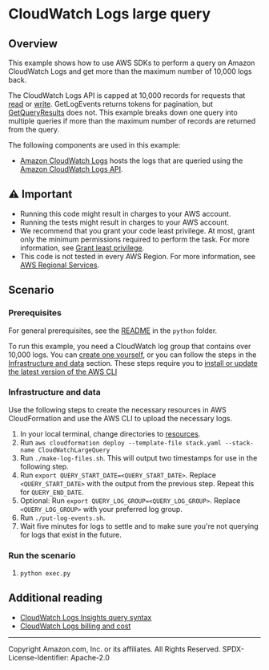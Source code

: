 # CloudWatch Logs large query

## Overview

This example shows how to use AWS SDKs to perform a query on Amazon CloudWatch Logs and get more than the maximum number of 10,000 logs back.

The CloudWatch Logs API is capped at 10,000 records for requests that [read](https://docs.aws.amazon.com/AmazonCloudWatchLogs/latest/APIReference/API_GetLogEvents.html) or [write](https://docs.aws.amazon.com/AmazonCloudWatchLogs/latest/APIReference/API_PutLogEvents.html). GetLogEvents returns tokens for pagination, but [GetQueryResults](https://docs.aws.amazon.com/AmazonCloudWatchLogs/latest/APIReference/API_GetQueryResults.html) does not. This example breaks down one query into multiple queries if more than the maximum number of records are returned from the query.

The following components are used in this example:

- [Amazon CloudWatch Logs](https://docs.aws.amazon.com/AmazonCloudWatch/latest/logs/WhatIsCloudWatchLogs.html) hosts the logs that are queried using the [Amazon CloudWatch Logs API](https://docs.aws.amazon.com/AmazonCloudWatchLogs/latest/APIReference/Welcome.html).

## ⚠ Important

- Running this code might result in charges to your AWS account.
- Running the tests might result in charges to your AWS account.
- We recommend that you grant your code least privilege. At most, grant only the minimum permissions required to perform the task. For more information, see [Grant least privilege](https://docs.aws.amazon.com/IAM/latest/UserGuide/best-practices.html#grant-least-privilege).
- This code is not tested in every AWS Region. For more information, see [AWS Regional Services](https://aws.amazon.com/about-aws/global-infrastructure/regional-product-services).

## Scenario

### Prerequisites

For general prerequisites, see the [README](../../../../README.md) in the `python` folder.

To run this example, you need a CloudWatch log group that contains over 10,000 logs. You can [create one yourself](https://docs.aws.amazon.com/AmazonCloudWatch/latest/logs/Working-with-log-groups-and-streams.html), or you can follow the steps in the [Infrastructure and data](#infrastructure-and-data) section. These steps require you to [install or update the latest version of the AWS CLI](https://docs.aws.amazon.com/cli/latest/userguide/getting-started-install.html)

### Infrastructure and data

Use the following steps to create the necessary resources in AWS CloudFormation and use the AWS CLI to upload the necessary logs.

1. In your local terminal, change directories to [resources](../../../../../scenarios/features/cloudwatch_logs_large_query/resources/).
1. Run `aws cloudformation deploy --template-file stack.yaml --stack-name CloudWatchLargeQuery`
1. Run `./make-log-files.sh`. This will output two timestamps for use in the following step.
1. Run `export QUERY_START_DATE=<QUERY_START_DATE>`. Replace `<QUERY_START_DATE>` with the output from the previous step. Repeat this for `QUERY_END_DATE`.
1. Optional: Run `export QUERY_LOG_GROUP=<QUERY_LOG_GROUP>`. Replace `<QUERY_LOG_GROUP>` with your preferred log group.
1. Run `./put-log-events.sh`.
1. Wait five minutes for logs to settle and to make sure you're not querying for logs that exist in the future.

### Run the scenario

1. `python exec.py`

## Additional reading

- [CloudWatch Logs Insights query syntax](https://docs.aws.amazon.com/AmazonCloudWatch/latest/logs/CWL_QuerySyntax.html)
- [CloudWatch Logs billing and cost](https://docs.aws.amazon.com/AmazonCloudWatch/latest/logs/LogsBillingDetails.html)

---

Copyright Amazon.com, Inc. or its affiliates. All Rights Reserved. SPDX-License-Identifier: Apache-2.0
